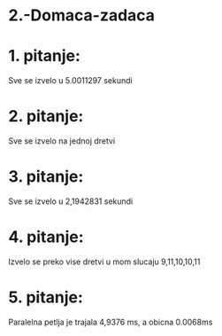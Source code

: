 # 2.-Domaca-zadaca
# 1. pitanje: 
Sve se izvelo u 5.0011297 sekundi
# 2. pitanje: 
Sve se izvelo na jednoj dretvi
# 3. pitanje: 
Sve se izvelo u 2,1942831 sekundi
# 4. pitanje: 
Izvelo se preko vise dretvi u mom slucaju 9,11,10,10,11
# 5. pitanje: 
Paralelna petlja je trajala 4,9376 ms, a obicna 0.0068ms
